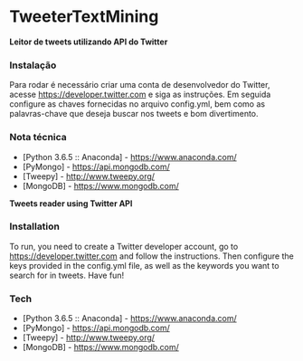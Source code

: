 # TweeterTextMining
**Leitor de tweets utilizando API do Twitter**

### Instalação
Para rodar é necessário criar uma conta de desenvolvedor do Twitter, acesse https://developer.twitter.com e siga as instruções.  Em seguida configure as chaves fornecidas no arquivo config.yml, bem como as palavras-chave que deseja buscar nos tweets e bom divertimento.

### Nota técnica

* [Python 3.6.5 :: Anaconda] - https://www.anaconda.com/
* [PyMongo] - https://api.mongodb.com/
* [Tweepy] - http://www.tweepy.org/
* [MongoDB] - https://www.mongodb.com/

**Tweets reader using Twitter API**
 
### Installation 
To run, you need to create a Twitter developer account, go to https://developer.twitter.com and follow the instructions. Then configure the keys provided in the config.yml file, as well as the keywords you want to search for in tweets.  Have fun!

### Tech

* [Python 3.6.5 :: Anaconda] - https://www.anaconda.com/
* [PyMongo] - https://api.mongodb.com/
* [Tweepy] - http://www.tweepy.org/
* [MongoDB] - https://www.mongodb.com/
